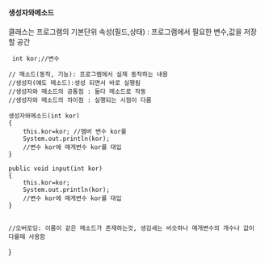 
<h4>생성자와메소드 </h4>

클래스는 프로그램의 기본단위
속성(필드,상태) : 프로그램에서 필요한 변수,값을 저장할 공간

     int kor;//변수
     
	// 메소드(동작, 기능): 프로그램에서 실제 동작하는 내용
	//생성자(얘도 메소드):생성 되면서 바로 실행됨 
	//생성자와 메소드의 공통점 : 둘다 메소드로 작동
	//생성자와 메소드의 차이점 : 실행되는 시점이 다름
	
	생성자와메소드(int kor)
	{
		this.kor=kor; //멤버 변수 kor를 
		System.out.println(kor);
		//변수 kor에 매게변수 kor를 대입
	}
	
	public void input(int kor)
	{
		this.kor=kor;
		System.out.println(kor);
		//변수 kor에 매게변수 kor를 대입
	}
	

	//오버로딩: 이름이 같은 메소드가 존재하는것, 생김세는 비슷하나 메개변수의 개수나 값이 다를때 사용함
	

}
